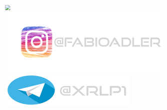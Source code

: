 <img src="wallpaper_pc.png">
<a href="#"><img src="instagram.png" width="600vw" height="200px"></a>
<a href="#"><img src="telegram.png" width="400vw" height="100px"></a>